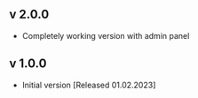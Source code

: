 ## v 2.0.0

* Completely working version with admin panel

## v 1.0.0

* Initial version [Released 01.02.2023]
